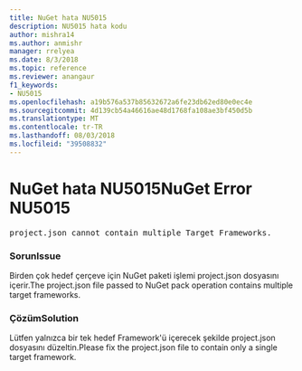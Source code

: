 ```yaml
---
title: NuGet hata NU5015
description: NU5015 hata kodu
author: mishra14
ms.author: anmishr
manager: rrelyea
ms.date: 8/3/2018
ms.topic: reference
ms.reviewer: anangaur
f1_keywords:
- NU5015
ms.openlocfilehash: a19b576a537b85632672a6fe23db62ed80e0ec4e
ms.sourcegitcommit: 4d139cb54a46616ae48d1768fa108ae3bf450d5b
ms.translationtype: MT
ms.contentlocale: tr-TR
ms.lasthandoff: 08/03/2018
ms.locfileid: "39508832"
---
```

# <a name="nuget-error-nu5015"></a><span data-ttu-id="5ab05-103">NuGet hata NU5015</span><span class="sxs-lookup"><span data-stu-id="5ab05-103">NuGet Error NU5015</span></span>
<pre>project.json cannot contain multiple Target Frameworks.</pre>

### <a name="issue"></a><span data-ttu-id="5ab05-104">Sorun</span><span class="sxs-lookup"><span data-stu-id="5ab05-104">Issue</span></span>

<span data-ttu-id="5ab05-105">Birden çok hedef çerçeve için NuGet paketi işlemi project.json dosyasını içerir.</span><span class="sxs-lookup"><span data-stu-id="5ab05-105">The project.json file passed to NuGet pack operation contains multiple target frameworks.</span></span>


### <a name="solution"></a><span data-ttu-id="5ab05-106">Çözüm</span><span class="sxs-lookup"><span data-stu-id="5ab05-106">Solution</span></span>

<span data-ttu-id="5ab05-107">Lütfen yalnızca bir tek hedef Framework'ü içerecek şekilde project.json dosyasını düzeltin.</span><span class="sxs-lookup"><span data-stu-id="5ab05-107">Please fix the project.json file to contain only a single target framework.</span></span>

